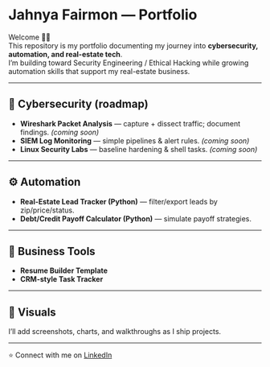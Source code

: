 # Jahnya Fairmon — Portfolio

Welcome 👋🏾  
This repository is my portfolio documenting my journey into **cybersecurity, automation, and real-estate tech**.  
I’m building toward Security Engineering / Ethical Hacking while growing automation skills that support my real-estate business.

---

## 🔐 Cybersecurity (roadmap)
- **Wireshark Packet Analysis** — capture + dissect traffic; document findings. *(coming soon)*
- **SIEM Log Monitoring** — simple pipelines & alert rules. *(coming soon)*
- **Linux Security Labs** — baseline hardening & shell tasks. *(coming soon)*

---

## ⚙️ Automation
- **Real-Estate Lead Tracker (Python)** — filter/export leads by zip/price/status.
- **Debt/Credit Payoff Calculator (Python)** — simulate payoff strategies.

---

## 💼 Business Tools
- **Resume Builder Template**
- **CRM-style Task Tracker**

---

## 📸 Visuals
I’ll add screenshots, charts, and walkthroughs as I ship projects.

---

⭐ Connect with me on [LinkedIn](https://www.linkedin.com/in/jahnyafairmon/)
